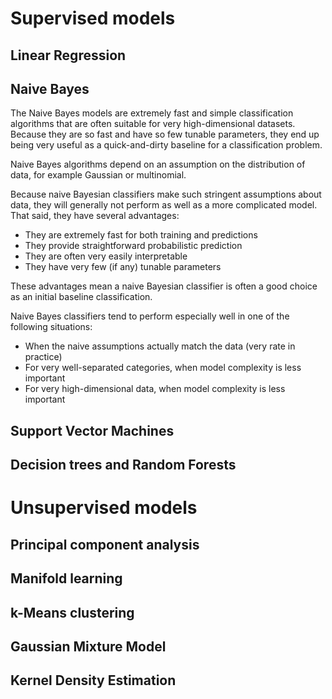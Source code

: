 # Supervised models

## Linear Regression


## Naive Bayes

The Naive Bayes models are extremely fast and simple classification
algorithms that are often suitable for very high-dimensional
datasets. Because they are so fast and have so few tunable parameters,
they end up being very useful as a quick-and-dirty baseline for a
classification problem.

Naive Bayes algorithms depend on an assumption on the distribution of
data, for example Gaussian or multinomial.

Because naive Bayesian classifiers make such stringent assumptions
about data, they will generally not perform as well as a more
complicated model. That said, they have several advantages:

- They are extremely fast for both training and predictions
- They provide straightforward probabilistic prediction
- They are often very easily interpretable
- They have very few (if any) tunable parameters

These advantages mean a naive Bayesian classifier is often a good
choice as an initial baseline classification.

Naive Bayes classifiers tend to perform especially well in one of the
following situations:

- When the naive assumptions actually match the data (very rate in
  practice)
- For very well-separated categories, when model complexity is less
  important
- For very high-dimensional data, when model complexity is less
  important

## Support Vector Machines


## Decision trees and Random Forests


# Unsupervised models

## Principal component analysis


## Manifold learning

## k-Means clustering

## Gaussian Mixture Model

## Kernel Density Estimation

